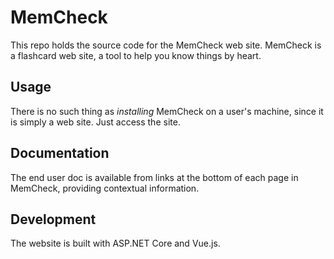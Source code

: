 # MemCheck
This repo holds the source code for the MemCheck web site.
MemCheck is a flashcard web site, a tool to help you know things by heart.

## Usage
There is no such thing as _installing_ MemCheck on a user's machine, since it is simply a web site.
Just access the site.

## Documentation
The end user doc is available from links at the bottom of each page in MemCheck, providing contextual information.

## Development
The website is built with ASP.NET Core and Vue.js.
